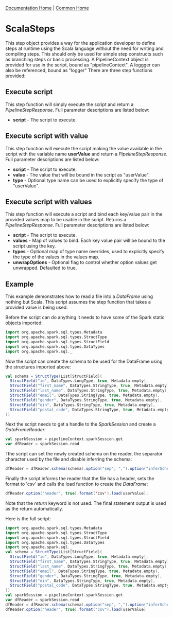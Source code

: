 [Documentation Home](../../docs/readme.md) | [Common Home](../../metalus-common/readme.md)

# ScalaSteps
This step object provides a way for the application developer to define steps at runtime using the Scala language
without the need for writing and compiling steps. This should only be used for simple step constructs such as 
branching steps or basic processing. A PipelineContext object is provided for use in the script, bound as "pipelineContext".
A loggger can also be referenced, bound as "logger"
There are three step functions provided:

## Execute script 
This step function will simply execute the script and return a *PipelineStepResponse*.
Full parameter descriptions are listed below:
* **script** - The script to execute.

## Execute script with value 
This step function will execute the script making the value available in the script with the variable name **userValue**
and return a *PipelineStepResponse*.
Full parameter descriptions are listed below: 
* **script** - The script to execute.
* **value** - The value that will be bound in the script as "userValue".
* **type** - Optional type name can be used to explicitly specify the type of "userValue".

## Execute script with values
This step function will execute a script and bind each key/value pair in the provided values map to be usable in the script.
Returns a *PipelineStepResponse*.
Full parameter descriptions are listed below:
* **script** - The script to execute.
* **values** - Map of values to bind. Each key value pair will be bound to the script using the key.
* **types** - Optional map of type name overrides, used to explicitly specify the type of the values in the values map.
* **unwrapOptions** - Optional flag to control whether option values get unwrapped. Defaulted to true.

## Example
This example demonstrates how to read a file into a *DataFrame* using nothing but Scala. This script assumes the 
step function that takes a provided value is being used.

Before the script can do anything it needs to have some of the Spark static objects imported:

```scala
import org.apache.spark.sql.types.Metadata
import org.apache.spark.sql.types.StructType
import org.apache.spark.sql.types.StructField
import org.apache.spark.sql.types.DataTypes
import org.apache.spark.sql._
```

Now the script can create the schema to be used for the DataFrame using the structures imported above:

```scala
val schema = StructType(List[StructField](
  StructField("id", DataTypes.LongType, true, Metadata.empty),
  StructField("first_name", DataTypes.StringType, true, Metadata.empty),
  StructField("last_name", DataTypes.StringType, true, Metadata.empty),
  StructField("email", DataTypes.StringType, true, Metadata.empty),
  StructField("gender", DataTypes.StringType, true, Metadata.empty),
  StructField("ein", DataTypes.StringType, true, Metadata.empty),
  StructField("postal_code", DataTypes.StringType, true, Metadata.empty)
))
```

Next the script needs to get a handle to the *SparkSession* and create a *DataFrameReader*:

```scala
val sparkSession = pipelineContext.sparkSession.get
var dfReader = sparkSession.read
```

Tthe script can set the newly created schema on the reader, the separator character used by the file and disable 
inferring the schema:

```scala
dfReader = dfReader.schema(schema).option("sep", ",").option("inferSchema", false)
```

Finally the script informs the reader that the file has a header, sets the format to 'csv' and calls the load function
to create the *DataFrame*:

```scala
dfReader.option("header", true).format('csv').load(userValue);
```

Note that the *return* keyword is not used. The final statement output is used as the return automatically.

Here is the full script:

```scala
import org.apache.spark.sql.types.Metadata
import org.apache.spark.sql.types.StructType
import org.apache.spark.sql.types.StructField
import org.apache.spark.sql.types.DataTypes
import org.apache.spark.sql._
val schema = StructType(List[StructField](
  StructField("id", DataTypes.LongType, true, Metadata.empty),
  StructField("first_name", DataTypes.StringType, true, Metadata.empty),
  StructField("last_name", DataTypes.StringType, true, Metadata.empty),
  StructField("email", DataTypes.StringType, true, Metadata.empty),
  StructField("gender", DataTypes.StringType, true, Metadata.empty),
  StructField("ein", DataTypes.StringType, true, Metadata.empty),
  StructField("postal_code", DataTypes.StringType, true, Metadata.empty)
))
val sparkSession = pipelineContext.sparkSession.get
var dfReader = sparkSession.read
dfReader = dfReader.schema(schema).option("sep", ",").option("inferSchema", false)
dfReader.option("header", true).format("csv").load(userValue)
```

